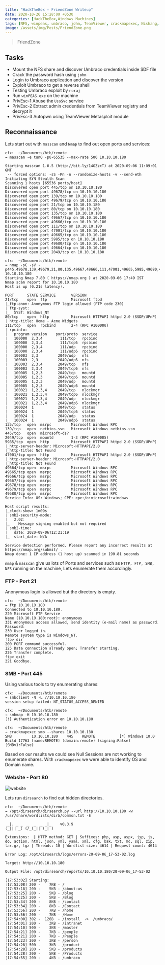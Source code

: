 ```yaml
---
title: "HackTheBox — FriendZone Writeup"
date: 2020-10-26 15:28:00 +0530
categories: [HackTheBox,Windows Machines]
tags: [NFS, winpeas, umbraco, john, TeamViewer, crackmapexec, Nishang, usosvc, decrypt, AES, remote, SHA1]
image: /assets/img/Posts/FriendZone.png
---
```


> FriendZone

## Tasks

- Mount the NFS share and discover Umbraco credentials inside SDF file
- Crack the password hash using `john`
- Login to Umbraco application and discover the version
- Exploit Umbraco to get a reverse shell
- Testing Umbraco exploit by `noraj`
- Run `winPEAS.exe` on the machine
- PrivEsc-1 Abuse the `UsoSvc` service
- PrivEsc-2 Extract admin credentials from TeamViewer registry and decrypt it
- PrivEsc-3 Autopwn using TeamViewer Metasploit module

## Reconnaissance

Lets start out with `masscan` and `Nmap` to find out open ports and services:

```shell
cfx:  ~/Documents/htb/remote
→ masscan -e tun0 -p0-65535 --max-rate 500 10.10.10.180

Starting masscan 1.0.5 (http://bit.ly/14GZzcT) at 2020-09-06 11:09:01 GMT
 -- forced options: -sS -Pn -n --randomize-hosts -v --send-eth
Initiating SYN Stealth Scan
Scanning 1 hosts [65536 ports/host]
Discovered open port 445/tcp on 10.10.10.180
Discovered open port 49678/tcp on 10.10.10.180
Discovered open port 139/tcp on 10.10.10.180
Discovered open port 49679/tcp on 10.10.10.180
Discovered open port 21/tcp on 10.10.10.180
Discovered open port 80/tcp on 10.10.10.180
Discovered open port 135/tcp on 10.10.10.180
Discovered open port 49667/tcp on 10.10.10.180
Discovered open port 49666/tcp on 10.10.10.180
Discovered open port 111/tcp on 10.10.10.180
Discovered open port 47001/tcp on 10.10.10.180
Discovered open port 49665/tcp on 10.10.10.180
Discovered open port 5985/tcp on 10.10.10.180
Discovered open port 49680/tcp on 10.10.10.180
Discovered open port 49664/tcp on 10.10.10.180
Discovered open port 2049/tcp on 10.10.10.180

cfx:  ~/Documents/htb/remote
→ nmap -sC -sV -p445,49678,139,49679,21,80,135,49667,49666,111,47001,49665,5985,49680,49664,2049 10.10.10.180
Starting Nmap 7.80 ( https://nmap.org ) at 2020-09-06 17:49 IST
Nmap scan report for 10.10.10.180
Host is up (0.21s latency).

PORT      STATE SERVICE       VERSION
21/tcp    open  ftp           Microsoft ftpd
|_ftp-anon: Anonymous FTP login allowed (FTP code 230)
| ftp-syst:
|_  SYST: Windows_NT
80/tcp    open  http          Microsoft HTTPAPI httpd 2.0 (SSDP/UPnP)
|_http-title: Home - Acme Widgets
111/tcp   open  rpcbind       2-4 (RPC #100000)
| rpcinfo:
|   program version    port/proto  service
|   100000  2,3,4        111/tcp   rpcbind
|   100000  2,3,4        111/tcp6  rpcbind
|   100000  2,3,4        111/udp   rpcbind
|   100000  2,3,4        111/udp6  rpcbind
|   100003  2,3         2049/udp   nfs
|   100003  2,3         2049/udp6  nfs
|   100003  2,3,4       2049/tcp   nfs
|   100003  2,3,4       2049/tcp6  nfs
|   100005  1,2,3       2049/tcp   mountd
|   100005  1,2,3       2049/tcp6  mountd
|   100005  1,2,3       2049/udp   mountd
|   100005  1,2,3       2049/udp6  mountd
|   100021  1,2,3,4     2049/tcp   nlockmgr
|   100021  1,2,3,4     2049/tcp6  nlockmgr
|   100021  1,2,3,4     2049/udp   nlockmgr
|   100021  1,2,3,4     2049/udp6  nlockmgr
|   100024  1           2049/tcp   status
|   100024  1           2049/tcp6  status
|   100024  1           2049/udp   status
|_  100024  1           2049/udp6  status
135/tcp   open  msrpc         Microsoft Windows RPC
139/tcp   open  netbios-ssn   Microsoft Windows netbios-ssn
445/tcp   open  microsoft-ds?
2049/tcp  open  mountd        1-3 (RPC #100005)
5985/tcp  open  http          Microsoft HTTPAPI httpd 2.0 (SSDP/UPnP)
|_http-server-header: Microsoft-HTTPAPI/2.0
|_http-title: Not Found
47001/tcp open  http          Microsoft HTTPAPI httpd 2.0 (SSDP/UPnP)
|_http-server-header: Microsoft-HTTPAPI/2.0
|_http-title: Not Found
49664/tcp open  msrpc         Microsoft Windows RPC
49665/tcp open  msrpc         Microsoft Windows RPC
49666/tcp open  msrpc         Microsoft Windows RPC
49667/tcp open  msrpc         Microsoft Windows RPC
49678/tcp open  msrpc         Microsoft Windows RPC
49679/tcp open  msrpc         Microsoft Windows RPC
49680/tcp open  msrpc         Microsoft Windows RPC
Service Info: OS: Windows; CPE: cpe:/o:microsoft:windows

Host script results:
|_clock-skew: 1m09s
| smb2-security-mode:
|   2.02:
|_    Message signing enabled but not required
| smb2-time:
|   date: 2020-09-06T12:21:19
|_  start_date: N/A

Service detection performed. Please report any incorrect results at https://nmap.org/submit/ .
Nmap done: 1 IP address (1 host up) scanned in 190.81 seconds
```
`nmap` & `masscan` give us lots of Ports and services such as `HTTP, FTP, SMB, NFS` running on the machine, Lets enumerate them accordingly.

### FTP - Port 21

Anonymous login is allowed but the directory is empty.

```shell
cfx:  ~/Documents/htb/remote
→ ftp 10.10.10.180
Connected to 10.10.10.180.
220 Microsoft FTP Service
Name (10.10.10.180:root): anonymous
331 Anonymous access allowed, send identity (e-mail name) as password.
Password:
230 User logged in.
Remote system type is Windows_NT.
ftp> dir
200 PORT command successful.
125 Data connection already open; Transfer starting.
226 Transfer complete.
ftp> exit
221 Goodbye.
```

### SMB - Port 445

Using various tools to try enumerating shares:

```shell
cfx:  ~/Documents/htb/remote
→ smbclient -N -L //10.10.10.180
session setup failed: NT_STATUS_ACCESS_DENIED

cfx:  ~/Documents/htb/remote
→ smbmap -H 10.10.10.180
[!] Authentication error on 10.10.10.180

cfx:  ~/Documents/htb/remote
→ crackmapexec smb --shares 10.10.10.180
SMB         10.10.10.180    445    REMOTE           [*] Windows 10.0 Build 17763 (name:REMOTE) (domain:remote) (signing:False) (SMBv1:False)
```

Based on our results we could see Null Sessions are not working to enumerate shares. With `crackmapexec` we were able to identify OS and Domain name.

### Website - Port 80

![website](/assets/img/Posts/Remote/website.png)

Lets run `dirsearch` to find out hidden directories.

```console
cfx:  ~/Documents/htb/remote
→ /opt/dirsearch/dirsearch.py --url http://10.10.10.180 -w /usr/share/wordlists/dirb/common.txt -E

 _|. _ _  _  _  _ _|_    v0.3.9
(_||| _) (/_(_|| (_| )

Extensions:  | HTTP method: GET | Suffixes: php, asp, aspx, jsp, js, do, action, html, json, yml, yaml, xml, cfg, bak, txt, md, sql, zip, tar.gz, tgz | Threads: 10 | Wordlist size: 4614 | Request count: 4614

Error Log: /opt/dirsearch/logs/errors-20-09-06_17-53-02.log

Target: http://10.10.10.180

Output File: /opt/dirsearch/reports/10.10.10.180/20-09-06_17-53-02

[17:53:02] Starting:
[17:53:08] 200 -    7KB - /
[17:53:18] 200 -    5KB - /about-us
[17:53:25] 200 -    5KB - /blog
[17:53:25] 200 -    5KB - /Blog
[17:53:34] 200 -    8KB - /contact
[17:53:34] 200 -    8KB - /Contact
[17:53:56] 200 -    7KB - /home
[17:53:56] 200 -    7KB - /Home
[17:54:00] 302 -  126B  - /install  ->  /umbraco/
[17:54:01] 200 -    3KB - /intranet
[17:54:10] 500 -    3KB - /master
[17:54:21] 200 -    7KB - /people
[17:54:21] 200 -    7KB - /People
[17:54:23] 200 -    3KB - /person
[17:54:28] 500 -    3KB - /product
[17:54:28] 200 -    5KB - /products
[17:54:28] 200 -    5KB - /Products
[17:54:55] 200 -    4KB - /umbraco

